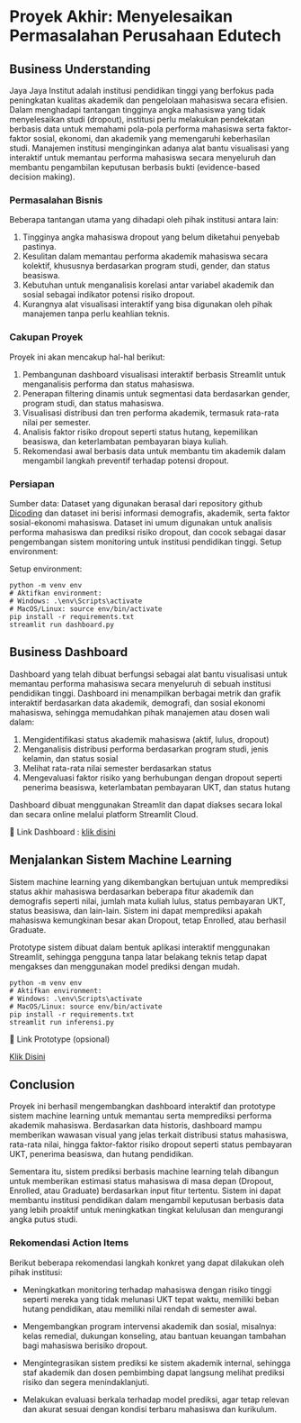 # Proyek Akhir: Menyelesaikan Permasalahan Perusahaan Edutech

## Business Understanding
Jaya Jaya Institut adalah institusi pendidikan tinggi yang berfokus pada peningkatan kualitas akademik dan pengelolaan mahasiswa secara efisien. Dalam menghadapi tantangan tingginya angka mahasiswa yang tidak menyelesaikan studi (dropout), institusi perlu melakukan pendekatan berbasis data untuk memahami pola-pola performa mahasiswa serta faktor-faktor sosial, ekonomi, dan akademik yang memengaruhi keberhasilan studi.
Manajemen institusi menginginkan adanya alat bantu visualisasi yang interaktif untuk memantau performa mahasiswa secara menyeluruh dan membantu pengambilan keputusan berbasis bukti (evidence-based decision making).

### Permasalahan Bisnis
Beberapa tantangan utama yang dihadapi oleh pihak institusi antara lain:
1. Tingginya angka mahasiswa dropout yang belum diketahui penyebab pastinya.
2. Kesulitan dalam memantau performa akademik mahasiswa secara kolektif, khususnya berdasarkan program studi, gender, dan status beasiswa.
3. Kebutuhan untuk menganalisis korelasi antar variabel akademik dan sosial sebagai indikator potensi risiko dropout.
4. Kurangnya alat visualisasi interaktif yang bisa digunakan oleh pihak manajemen tanpa perlu keahlian teknis.

### Cakupan Proyek
Proyek ini akan mencakup hal-hal berikut:
1. Pembangunan dashboard visualisasi interaktif berbasis Streamlit untuk menganalisis performa dan status mahasiswa.
2. Penerapan filtering dinamis untuk segmentasi data berdasarkan gender, program studi, dan status mahasiswa.
3. Visualisasi distribusi dan tren performa akademik, termasuk rata-rata nilai per semester.
4. Analisis faktor risiko dropout seperti status hutang, kepemilikan beasiswa, dan keterlambatan pembayaran biaya kuliah.
5. Rekomendasi awal berbasis data untuk membantu tim akademik dalam mengambil langkah preventif terhadap potensi dropout.

### Persiapan

Sumber data: Dataset yang digunakan berasal dari repository github [Dicoding](https://github.com/dicodingacademy/dicoding_dataset/tree/main/students_performance) dan dataset ini berisi informasi demografis, akademik, serta faktor sosial-ekonomi mahasiswa. Dataset ini umum digunakan untuk analisis performa mahasiswa dan prediksi risiko dropout, dan cocok sebagai dasar pengembangan sistem monitoring untuk institusi pendidikan tinggi. Setup environment:

Setup environment:
```
python -m venv env  
# Aktifkan environment:  
# Windows: .\env\Scripts\activate  
# MacOS/Linux: source env/bin/activate  
pip install -r requirements.txt
streamlit run dashboard.py
```

## Business Dashboard
Dashboard yang telah dibuat berfungsi sebagai alat bantu visualisasi untuk memantau performa mahasiswa secara menyeluruh di sebuah institusi pendidikan tinggi. Dashboard ini menampilkan berbagai metrik dan grafik interaktif berdasarkan data akademik, demografi, dan sosial ekonomi mahasiswa, sehingga memudahkan pihak manajemen atau dosen wali dalam:
1. Mengidentifikasi status akademik mahasiswa (aktif, lulus, dropout)
2. Menganalisis distribusi performa berdasarkan program studi, jenis kelamin, dan status sosial
3. Melihat rata-rata nilai semester berdasarkan status
4. Mengevaluasi faktor risiko yang berhubungan dengan dropout seperti penerima beasiswa, keterlambatan pembayaran UKT, dan status hutang

Dashboard dibuat menggunakan Streamlit dan dapat diakses secara lokal dan secara online melalui platform Streamlit Cloud.

🔗 Link Dashboard : [klik disini](https://dashboardedutech.streamlit.app/)

## Menjalankan Sistem Machine Learning
Sistem machine learning yang dikembangkan bertujuan untuk memprediksi status akhir mahasiswa berdasarkan beberapa fitur akademik dan demografis seperti nilai, jumlah mata kuliah lulus, status pembayaran UKT, status beasiswa, dan lain-lain. Sistem ini dapat memprediksi apakah mahasiswa kemungkinan besar akan Dropout, tetap Enrolled, atau berhasil Graduate.

Prototype sistem dibuat dalam bentuk aplikasi interaktif menggunakan Streamlit, sehingga pengguna tanpa latar belakang teknis tetap dapat mengakses dan menggunakan model prediksi dengan mudah.

```
python -m venv env  
# Aktifkan environment:  
# Windows: .\env\Scripts\activate  
# MacOS/Linux: source env/bin/activate  
pip install -r requirements.txt
streamlit run inferensi.py
```

🚀 Link Prototype (opsional)

[Klik Disini](https://prediksikelulusanmahasiswa.streamlit.app/)

## Conclusion
Proyek ini berhasil mengembangkan dashboard interaktif dan prototype sistem machine learning untuk memantau serta memprediksi performa akademik mahasiswa. Berdasarkan data historis, dashboard mampu memberikan wawasan visual yang jelas terkait distribusi status mahasiswa, rata-rata nilai, hingga faktor-faktor risiko dropout seperti status pembayaran UKT, penerima beasiswa, dan hutang pendidikan.

Sementara itu, sistem prediksi berbasis machine learning telah dibangun untuk memberikan estimasi status mahasiswa di masa depan (Dropout, Enrolled, atau Graduate) berdasarkan input fitur tertentu. Sistem ini dapat membantu institusi pendidikan dalam mengambil keputusan berbasis data yang lebih proaktif untuk meningkatkan tingkat kelulusan dan mengurangi angka putus studi.

### Rekomendasi Action Items
Berikut beberapa rekomendasi langkah konkret yang dapat dilakukan oleh pihak institusi:

- Meningkatkan monitoring terhadap mahasiswa dengan risiko tinggi seperti mereka yang tidak melunasi UKT tepat waktu, memiliki beban hutang pendidikan, atau memiliki nilai rendah di semester awal.

- Mengembangkan program intervensi akademik dan sosial, misalnya: kelas remedial, dukungan konseling, atau bantuan keuangan tambahan bagi mahasiswa berisiko dropout.

- Mengintegrasikan sistem prediksi ke sistem akademik internal, sehingga staf akademik dan dosen pembimbing dapat langsung melihat prediksi risiko dan segera menindaklanjuti.

- Melakukan evaluasi berkala terhadap model prediksi, agar tetap relevan dan akurat sesuai dengan kondisi terbaru mahasiswa dan kurikulum.
